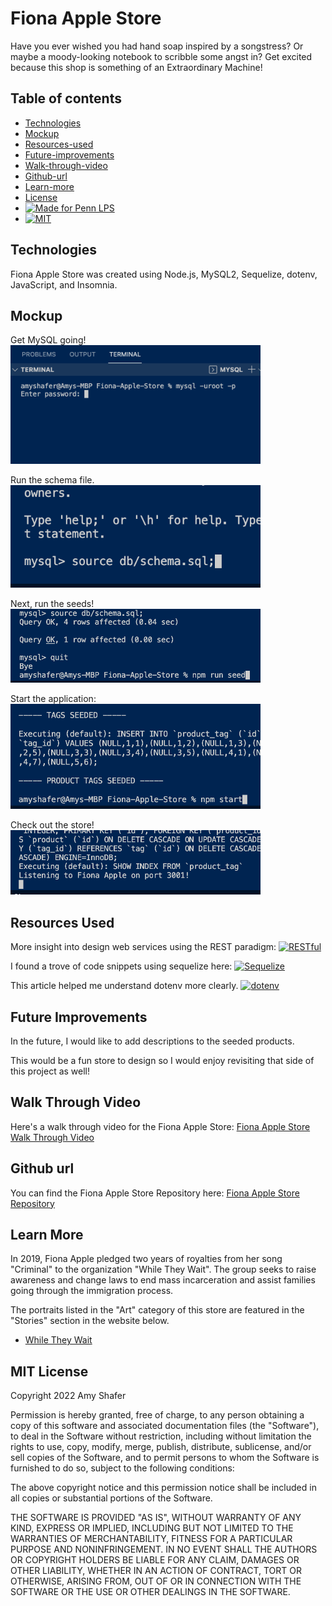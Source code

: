 # Fiona Apple Store

Have you ever wished you had hand soap inspired by a songstress? Or maybe a moody-looking notebook to scribble some angst in? Get excited because this shop is something of an Extraordinary Machine!

## Table of contents
* [Technologies](#technologies)
* [Mockup](#mockup)
* [Resources-used](#resources-used)
* [Future-improvements](#future-improvements)
* [Walk-through-video](#walk-through-video)
* [Github-url](#github-url)
* [Learn-more](#learn-more)
* [License](#license)
* [![Made for Penn LPS](https://img.shields.io/static/v1?label=Made+for&message=Penn+LPS&color=%23005bbc)](https://bootcamp.sas.upenn.edu/)
* [![MIT](https://img.shields.io/static/v1?label=**MIT**&message=_License&color=%23FFd600)](https://www.javascript.com)

## Technologies

Fiona Apple Store was created using Node.js, MySQL2, Sequelize, dotenv, JavaScript, and Insomnia.

## Mockup

Get MySQL going!
<img src="assets/fas1.png" alt="mysql command" width="400"/>

Run the schema file.
<img src="assets/fas2.png" alt="schema command" width="400"/>

Next, run the seeds!
<img src="assets/fas3.png" alt="seeds command" width="400"/>

Start the application: 
<img src="assets/fas4.png" alt="node command" width="400"/>

Check out the store!
<img src="assets/fas5.png" alt="port listening" width="400"/>

## Resources Used

More insight into design web services using the REST paradigm:
[![RESTful](https://img.shields.io/badge/REST-ful-green)](https://www.codecademy.com/article/what-is-rest)

I found a trove of code snippets using sequelize here:
[![Sequelize](https://img.shields.io/badge/sequelize-npm-blue)](https://www.tabnine.com/code/javascript/modules/sequelize)

This article helped me understand dotenv more clearly.
[![dotenv](https://img.shields.io/badge/dot-env-yellow)](https://medium.com/chingu/an-introduction-to-environment-variables-and-how-to-use-them-f602f66d15fa)

## Future Improvements

In the future, I would like to add descriptions to the seeded products.

This would be a fun store to design so I would enjoy revisiting that side of this project as well!

## Walk Through Video
Here's a walk through video for the Fiona Apple Store:
[Fiona Apple Store Walk Through Video](https://drive.google.com/file/d/13xDnw3Hp-ibP4ZSZg5CWSKERsP_Zi4cT/view?usp=sharing)

## Github url
You can find the Fiona Apple Store Repository here:
[Fiona Apple Store Repository](https://github.com/AmyShafer/Fiona-Apple-Store)

## Learn More

In 2019, Fiona Apple pledged two years of royalties from her song "Criminal" to the organization "While They Wait". The group seeks to raise awareness and change laws to end mass incarceration and assist families going through the immigration process.  

The portraits listed in the "Art" category of this store are featured in the "Stories" section in the website below.

* [While They Wait](https://whiletheywait.org/)

## MIT License
Copyright 2022 Amy Shafer

Permission is hereby granted, free of charge, to any person obtaining a copy of this software and associated documentation files (the "Software"), to deal in the Software without restriction, including without limitation the rights to use, copy, modify, merge, publish, distribute, sublicense, and/or sell copies of the Software, and to permit persons to whom the Software is furnished to do so, subject to the following conditions:

The above copyright notice and this permission notice shall be included in all copies or substantial portions of the Software.

THE SOFTWARE IS PROVIDED "AS IS", WITHOUT WARRANTY OF ANY KIND, EXPRESS OR IMPLIED, INCLUDING BUT NOT LIMITED TO THE WARRANTIES OF MERCHANTABILITY, FITNESS FOR A PARTICULAR PURPOSE AND NONINFRINGEMENT. IN NO EVENT SHALL THE AUTHORS OR COPYRIGHT HOLDERS BE LIABLE FOR ANY CLAIM, DAMAGES OR OTHER LIABILITY, WHETHER IN AN ACTION OF CONTRACT, TORT OR OTHERWISE, ARISING FROM, OUT OF OR IN CONNECTION WITH THE SOFTWARE OR THE USE OR OTHER DEALINGS IN THE SOFTWARE.

